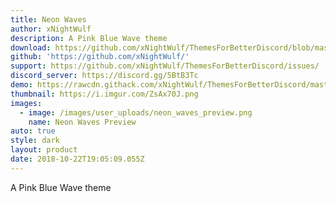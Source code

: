 ```yaml
---
title: Neon Waves
author: xNightWulf
description: A Pink Blue Wave theme
download: https://github.com/xNightWulf/ThemesForBetterDiscord/blob/master/NeonWaves.theme.css
github: 'https://github.com/xNightWulf/'
support: https://github.com/xNightWulf/ThemesForBetterDiscord/issues/
discord_server: https://discord.gg/5BtB3Tc
demo: https://rawcdn.githack.com/xNightWulf/ThemesForBetterDiscord/master/NeonWaves.theme.css
thumbnail: https://i.imgur.com/ZsAx70J.png
images:
  - image: /images/user_uploads/neon_waves_preview.png
    name: Neon Waves Preview
auto: true
style: dark
layout: product
date: 2018-10-22T19:05:09.055Z
---
```

A Pink Blue Wave theme